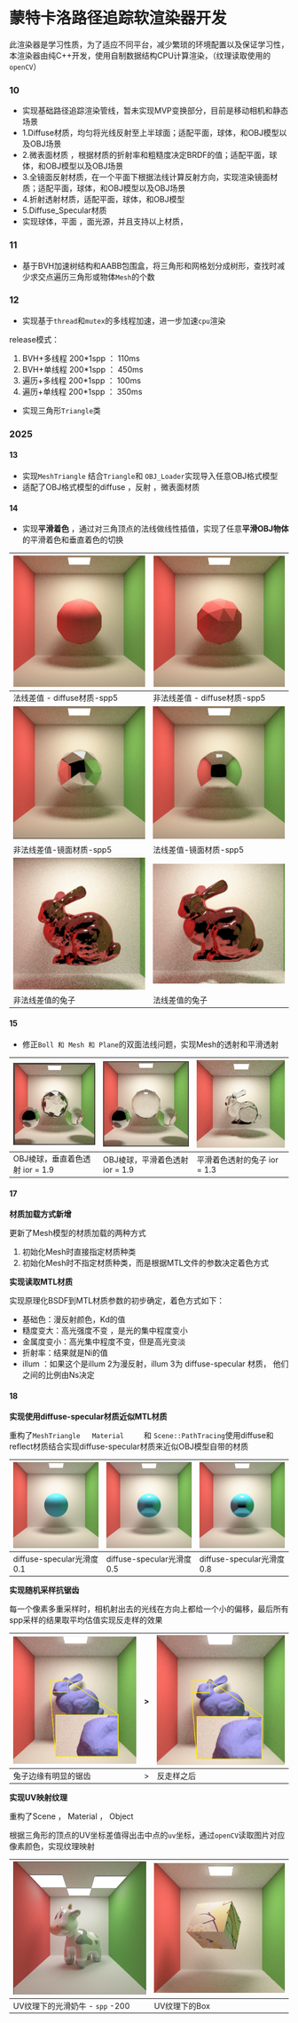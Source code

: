 # 蒙特卡洛路径追踪软渲染器开发

此渲染器是学习性质，为了适应不同平台，减少繁琐的环境配置以及保证学习性，本渲染器由纯C++开发，使用自制数据结构CPU计算渲染，（纹理读取使用的`openCV`）

### 10

- 实现基础路径追踪渲染管线，暂未实现MVP变换部分，目前是移动相机和静态场景
- 1.Diffuse材质，均匀将光线反射至上半球面；适配平面，球体，和OBJ模型以及OBJ场景
- 2.微表面材质 ，根据材质的折射率和粗糙度决定BRDF的值；适配平面，球体，和OBJ模型以及OBJ场景
- 3.全镜面反射材质，在一个平面下根据法线计算反射方向，实现渲染镜面材质；适配平面，球体，和OBJ模型以及OBJ场景
- 4.折射透射材质，适配平面，球体，和OBJ模型
- 5.Diffuse_Specular材质
- 实现球体，平面 ，面光源，并且支持以上材质，

### 11

- 基于BVH加速树结构和AABB包围盒，将三角形和网格划分成树形，查找时减少求交点遍历三角形或物体`Mesh`的个数

### 12

- 实现基于`thread`和`mutex`的多线程加速，进一步加速`cpu`渲染

release模式：

1.    BVH+多线程   200*1spp ： 110ms
2.    BVH+单线程   200*1spp ： 450ms
3.    遍历+多线程   200*1spp ： 100ms
4.    遍历+单线程   200*1spp ： 350ms



- 实现三角形`Triangle`类



### 2025

#### 13

- 实现`MeshTriangle` 结合`Triangle`和 `OBJ_Loader`实现导入任意OBJ格式模型
- 适配了OBJ格式模型的diffuse ，反射 ，微表面材质

#### 14

- 实现**平滑着色** ，通过对三角顶点的法线做线性插值，实现了任意**平滑OBJ物体**的平滑着色和垂直着色的切换

| ![image-20250114150456749](SHOW.assets/image-20250114150456749.png) | ![image-20250114150506243](SHOW.assets/image-20250114150506243.png) |
| ------------------------------------------------------------ | ------------------------------------------------------------ |
| 法线差值 - diffuse材质-spp5                                  | 非法线差值 - diffuse材质-spp5                                |
| ![image-20250114151637742](SHOW.assets/image-20250114151637742.png) | ![image-20250114151622657](SHOW.assets/image-20250114151622657.png) |
| 非法线差值-镜面材质-spp5                                     | 法线差值-镜面材质-spp5                                       |
| ![image-20250118131019277](SHOW.assets/image-20250118131019277.png) | ![image-20250118130940291](SHOW.assets/image-20250118130940291.png) |
| 非法线差值的兔子                                             | 法线差值的兔子                                               |





#### 15

- 修正`Boll 和 Mesh 和 Plane`的双面法线问题，实现Mesh的透射和平滑透射

| <img src="SHOW.assets/image-20250115195434249.png" alt="image-20250115195434249" style="zoom:94%;" /> | ![image-20250115195523858](SHOW.assets/image-20250115195523858.png) | ![image-20250118134514369](SHOW.assets/image-20250118134737673.png) |
| ------------------------------------------------------------ | ------------------------------------------------------------ | ------------------------------------------------------------ |
| OBJ棱球，垂直着色透射 ior = 1.9                              | OBJ棱球，平滑着色透射  ior = 1.9                             | 平滑着色透射的兔子  ior = 1.3                                |

#### 17

**材质加载方式新增**

更新了Mesh模型的材质加载的两种方式

1. 初始化Mesh时直接指定材质种类
2. 初始化Mesh时不指定材质种类，而是根据MTL文件的参数决定着色方式



**实现读取MTL材质**

实现原理化BSDF到MTL材质参数的初步确定，着色方式如下：

- 基础色：漫反射颜色，Kd的值
- 糙度变大：高光强度不变 ，是光的集中程度变小
- 金属度变小：高光集中程度不变，但是高光变淡
- 折射率：结果就是Ni的值
- illum ：如果这个是illum 2为漫反射，illum 3为 diffuse-specular 材质， 他们之间的比例由Ns决定

#### 18

**实现使用diffuse-specular材质近似MTL材质**

重构了`MeshTriangle   Material     `和 `Scene::PathTracing`使用diffuse和reflect材质结合实现diffuse-specular材质来近似OBJ模型自带的材质

| ![image-20250118115302009](SHOW.assets/image-20250118115302009.png) | ![image-20250118114825072](SHOW.assets/image-20250118114825072.png) | ![image-20250118115606602](SHOW.assets/image-20250118115606602.png) |
| ------------------------------------------------------------ | ------------------------------------------------------------ | ------------------------------------------------------------ |
| diffuse-specular光滑度0.1                                    | diffuse-specular光滑度0.5                                    | diffuse-specular光滑度0.8                                    |

**实现随机采样抗锯齿**

每一个像素多重采样时，相机射出去的光线在方向上都给一个小的偏移，最后所有spp采样的结果取平均估值实现反走样的效果

| ![image-20250118152304183](SHOW.assets/image-20250118152304183.png) | >    | ![image-20250118152145446](SHOW.assets/image-20250118152145446.png) |
| ------------------------------------------------------------ | ---- | ------------------------------------------------------------ |
| 兔子边缘有明显的锯齿                                         | >    | 反走样之后                                                   |

**实现UV映射纹理**

重构了Scene ， Material ， Object

根据三角形的顶点的UV坐标差值得出击中点的`uv`坐标，通过`openCV`读取图片对应像素颜色，实现纹理映射

| <img src="SHOW.assets/image-20250120142751765.png" alt="image-20250120142751765"  /> | ![image-20250120143106948](SHOW.assets/image-20250120143106948.png) |
| ------------------------------------------------------------ | ------------------------------------------------------------ |
| UV纹理下的光滑奶牛 - `spp` -200                              | UV纹理下的Box                                                |

